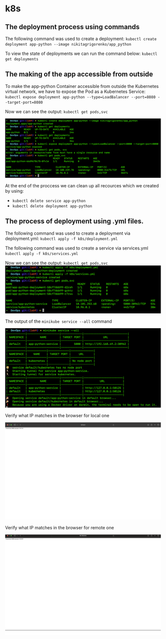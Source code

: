 # k8s

## The deployment process using commands

The following command was used to create a deployment:
`kubectl create deployment app-python --image nikitagrigorenko/app_python`

To view the state of deployments we can run the command below:
`kubectl get deployments`

## The making of the app accessible from outside


To make the app-python Container accessible from outside the Kubernetes virtual network, we have to expose the Pod as a Kubernetes Service:
`kubectl expose deployment app-python --type=LoadBalancer --port=8080 --target-port=8080`

Now we can see the output:
`kubectl get pods,svc`

![img.png](./screenshots/deployment.png)


At the end of the proccess we can clean up all recources which we created by using:
- `kubectl delete service app-python`
- `kubectl delete deployment app-python`


## The process of deployment using .yml files.

The following command was used to create a deployment via deployment.yml:
`kubectl apply -f k8s/deployment.yml`

The following command was used to create a service via services.yml
`kubectl apply -f k8s/services.yml`

Now we can see the output:
`kubectl get pods,svc`
![img.png](./screenshots/deployment_yml.png)


The output of the `minikube service --all` command

![img.png](./screenshots/minikube_serv.png)

Verify what IP matches in the browser for local one

![img.png](./screenshots/local.png)


Verify what IP matches in the browser for remote one

![img.png](./screenshots/remote.png)